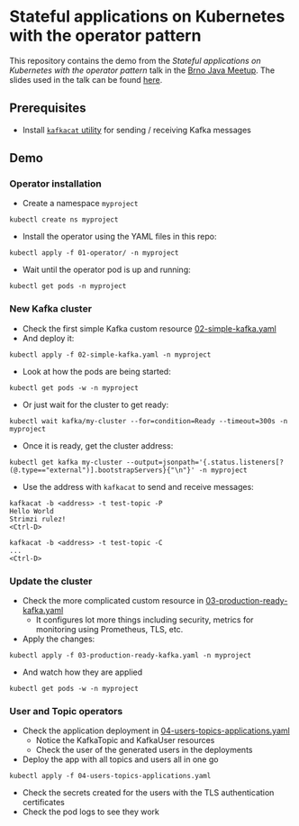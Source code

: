 # Stateful applications on Kubernetes  with the operator pattern

This repository contains the demo from the _Stateful applications on Kubernetes  with the operator pattern_ talk in the [Brno Java Meetup](https://www.meetup.com/Brno-Java-Meetup/events/273090874/). The slides used in the talk can be found [here](https://docs.google.com/presentation/d/1RS9xnHdFC3Z-pY_SqxXcj7obUO0HoY56t0e2K8PLY6M/edit?usp=sharing).

## Prerequisites

* Install [`kafkacat` utility](https://github.com/edenhill/kafkacat) for sending / receiving Kafka messages

## Demo

### Operator installation

* Create a namespace `myproject`

```
kubectl create ns myproject
```

* Install the operator using the YAML files in this repo:

```
kubectl apply -f 01-operator/ -n myproject
```

* Wait until the operator pod is up and running:

```
kubectl get pods -n myproject
```

### New Kafka cluster

* Check the first simple Kafka custom resource [02-simple-kafka.yaml](./02-simple-kafka.yaml)
* And deploy it:

```
kubectl apply -f 02-simple-kafka.yaml -n myproject
```

* Look at how the pods are being started:

```
kubectl get pods -w -n myproject
```

* Or just wait for the cluster to get ready:

```
kubectl wait kafka/my-cluster --for=condition=Ready --timeout=300s -n myproject
```

* Once it is ready, get the cluster address:

```
kubectl get kafka my-cluster --output=jsonpath='{.status.listeners[?(@.type=="external")].bootstrapServers}{"\n"}' -n myproject
```

* Use the address with `kafkacat` to send and receive messages:

```
kafkacat -b <address> -t test-topic -P
Hello World
Strimzi rulez!
<Ctrl-D>

kafkacat -b <address> -t test-topic -C
...
<Ctrl-D>
```

### Update the cluster

* Check the more complicated custom resource in [03-production-ready-kafka.yaml](./03-production-ready-kafka.yaml)
    * It configures lot more things including security, metrics for monitoring using Prometheus, TLS, etc.
* Apply the changes:

```
kubectl apply -f 03-production-ready-kafka.yaml -n myproject
```

* And watch how they are applied

```
kubectl get pods -w -n myproject
```

### User and Topic operators

* Check the application deployment in [04-users-topics-applications.yaml](./04-users-topics-applications.yaml)
    * Notice the KafkaTopic and KafkaUser resources
    * Check the user of the generated users in the deployments
* Deploy the app with all topics and users all in one go

```
kubectl apply -f 04-users-topics-applications.yaml
```

* Check the secrets created for the users with the TLS authentication certificates
* Check the pod logs to see they work